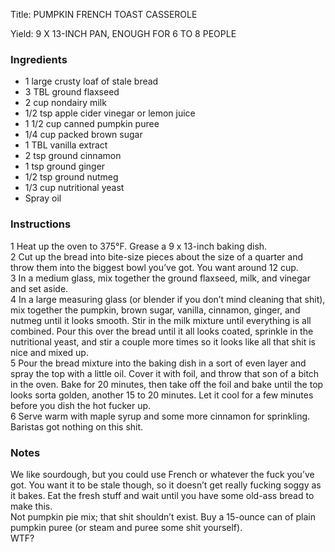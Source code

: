 <!DOCTYPE HTML PUBLIC "-//W3C//DTD HTML 4.0 Transitional//EN">
<html>
  <head>
  <title>PUMPKIN FRENCH TOAST CASSEROLE</title><link rel='stylesheet' href='style.css' type='text/css'><meta http-equiv="Content-Style-Stype" content="text/css">
     <meta http-equiv="Content-Type" content="text/html;charset=utf-8">
     </head><body><div class="recipe" itemscope itemtype="http://schema.org/Recipe"><div class='header'><p class="title"><span class="label">Title:</span> <span itemprop="name">PUMPKIN FRENCH TOAST CASSEROLE</span></p>
<p class="yields"><span class="label">Yield:</span> <span itemprop="recipeYield">9 X 13-INCH PAN, ENOUGH FOR 6 TO 8 PEOPLE</span></p>
</div><div class="ing"><h3>Ingredients</h3><ul class="ing"><li class="ing" itemprop="ingredients">1 large crusty loaf of stale bread </li>
<li class="ing" itemprop="ingredients">3 TBL ground flaxseed </li>
<li class="ing" itemprop="ingredients">2 cup nondairy milk </li>
<li class="ing" itemprop="ingredients">1/2 tsp apple cider vinegar or lemon juice </li>
<li class="ing" itemprop="ingredients">1 1/2 cup canned pumpkin puree </li>
<li class="ing" itemprop="ingredients">1/4 cup packed brown sugar </li>
<li class="ing" itemprop="ingredients">1 TBL vanilla extract </li>
<li class="ing" itemprop="ingredients">2 tsp ground cinnamon </li>
<li class="ing" itemprop="ingredients">1 tsp ground ginger </li>
<li class="ing" itemprop="ingredients">1/2 tsp ground nutmeg </li>
<li class="ing" itemprop="ingredients">1/3 cup nutritional yeast </li>
<li class="ing" itemprop="ingredients">Spray oil </li>
</ul>
</div>
<div class="instructions"><h3 class="Instructions">Instructions</h3><div itemprop="recipeInstructions"><p>1 Heat up the oven to 375°F. Grease a 9 x 13-inch baking dish.<br>2 Cut up the bread into bite-size pieces about the size of a quarter and throw them into the biggest bowl you’ve got. You want around 12 cup.<br>3 In a medium glass, mix together the ground flaxseed, milk, and vinegar and set aside.<br>4 In a large measuring glass (or blender if you don’t mind cleaning that shit), mix together the pumpkin, brown sugar, vanilla, cinnamon, ginger, and nutmeg until it looks smooth. Stir in the milk mixture until everything is all combined. Pour this over the bread until it all looks coated, sprinkle in the nutritional yeast, and stir a couple more times so it looks like all that shit is nice and mixed up.<br>5 Pour the bread mixture into the baking dish in a sort of even layer and spray the top with a little oil. Cover it with foil, and throw that son of a bitch in the oven. Bake for 20 minutes, then take off the foil and bake until the top looks sorta golden, another 15 to 20 minutes. Let it cool for a few minutes before you dish the hot fucker up.<br>6 Serve warm with maple syrup and some more cinnamon for sprinkling. Baristas got nothing on this shit.</p></div></div><div class="modifications"><h3 class="Notes">Notes</h3><p>We like sourdough, but you could use French or whatever the fuck you’ve got. You want it to be stale though, so it doesn’t get really fucking soggy as it bakes. Eat the fresh stuff and wait until you have some old-ass bread to make this.<br> Not pumpkin pie mix; that shit shouldn’t exist. Buy a 15-ounce can of plain pumpkin puree (or steam and puree some shit yourself).<br> WTF?</p></div></div>

</body>
</html>